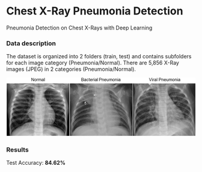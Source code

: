 # Chest X-Ray Pneumonia Detection
Pneumonia Detection on Chest X-Rays with Deep Learning


### Data description
The dataset is organized into 2 folders (train, test) and contains subfolders for each image category (Pneumonia/Normal). There are 5,856 X-Ray images (JPEG) in 2 categories (Pneumonia/Normal). <br/>

![Error!](https://github.com/SakshiiAgrawal/Chest-X-ray-Pneumonia-Detection/blob/master/chest_xray_images.jpeg)

### Results
Test Accuracy: **84.62%**
